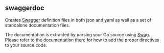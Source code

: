 ## swaggerdoc

Creates [Swagger](https://swagger.io) definition files in both json and yaml
as well as a set of standalone documentation files.

The documentation is extracted by parsing your Go source using
[Swag](https://github.com/swaggo/swag). Please refer to the documentation
there for how to add the proper directives to your source code.